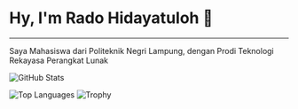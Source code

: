 <h1>Hy, I'm Rado Hidayatuloh 👋</h1>
<hr />
<p>Saya Mahasiswa dari Politeknik Negri Lampung, dengan Prodi Teknologi Rekayasa Perangkat Lunak</p>

![GitHub Stats](https://github-readme-stats.vercel.app/api?username=Cyber-Lampung&show_icons=true&theme=radical&rank_icon=github)

![Top Languages](https://github-readme-stats.vercel.app/api/top-langs/?username=Cyber-Lampung&layout=compact&theme=radical)
![Trophy](https://github-profile-trophy.vercel.app/?username=Cyber-Lampung&theme=dracula)

